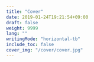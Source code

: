 ```yaml
---
title: "Cover"
date: 2019-01-24T19:21:54+09:00
draft: false
weight: 9999
lang: ""
writingMode: "horizontal-tb"
include_toc: false
cover_img: "/cover/cover.jpg"
---
```

